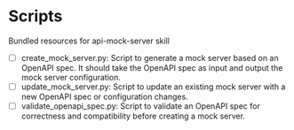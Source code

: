 # Scripts

Bundled resources for api-mock-server skill

- [ ] create_mock_server.py: Script to generate a mock server based on an OpenAPI spec. It should take the OpenAPI spec as input and output the mock server configuration.
- [ ] update_mock_server.py: Script to update an existing mock server with a new OpenAPI spec or configuration changes.
- [ ] validate_openapi_spec.py: Script to validate an OpenAPI spec for correctness and compatibility before creating a mock server.
